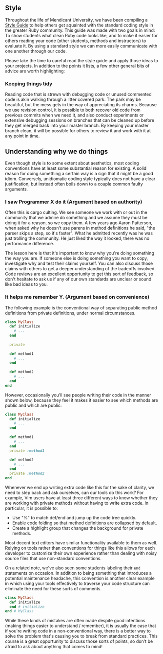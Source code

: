 ## Style

Throughout the life of Mendicant University, we have been compiling a [Style Guide](https://github.com/mendicant-university/wiki/wiki/Style-Guide) to help others get aquainted with the standard coding style in the greater Ruby community. This guide was made with two goals in mind: To show students what clean Ruby code looks like, and to make it easier for others reading your code (other students, methods and instructors) to evaluate it. By using a standard style we can more easily communicate with one another through our code.

Please take the time to careful read the style guide and apply those ideas to your projects. In addition to the points it lists, a few other general bits of advice are worth highlighting:

### Keeping things tidy

Reading code that is strewn with debugging code or unused commented code is akin walking through a litter covered park. The park may be beautiful, but the mess gets in the way of appreciating its charms. Because we use revision control, it is possible to both recover old code from previous commits when we need it, and also conduct experiments or extensive debugging sessions on branches that can be cleaned up before they get merged back into your master branch. By keeping your master branch clean, it will be possible for others to review it and work with it at any point in time. 

## Understanding why we do things

Even though style is to some extent about aesthetics, most coding conventions have at least some substantial reason for existing. A solid reason for doing something a certain way is a sign that it might be a good idiom. Conversely, unidiomatic coding style typically does not have a clear justification, but instead often boils down to a couple common faulty arguments.

### I saw Programmer X do it (Argument based on authority)

Often this is cargo culting. We see someone we work with or out in the community that we admire do something and we assume they must be doing it for a reason, so we copy them. A few years ago Aaron Patterson, when asked why he doesn't use parens in method definitions he said, "the parser skips a step, so it's faster". What he admitted recently was he was just trolling the community. He just liked the way it looked, there was no performance difference. 

The lesson here is that it's important to know why you're doing something the way you are. If someone else is doing something you want to copy, investigate why and test their claims yourself. You can also discuss those claims with others to get a deeper understanding of the tradeoffs involved. Code reviews are an excellent opportunity to get this sort of feedback, so don't hesitate to ask us if any of our own standards are unclear or sound like bad ideas to you.


### It helps me remember Y. (Argument based on convenience)

The following example is the conventional way of separating public method definitions from private definitions, under normal circumstances.

```ruby
class MyClass
  def initialize
    # ...
  end
  
  private
  
  def method1
    # ...
  end
  
  def method2
    # ...
  end
end
```

However, occasionally you'll see people writing their code in the manner shown below, because they feel it makes it easier to see which methods are public and which are public:

```ruby
class MyClass
  def initialize
    # ...
  end
  
  def method1
    # ...
  end
  private :method1
  
  def method2
    # ...
  end
  private :method2
end
```

Whenever we end up writing extra code like this for the sake of clarity, we need to step back and ask ourselves, can our tools do this work? For example, Vim users have at least three different ways to know whether they are working with private methods without having to write extra code. In particular, it is possible to: 

 * Use "%" to match def/end and jump up the code tree quickly. 
 * Enable code folding so that method definitions are collapsed by default.
 * Create a highlight group that changes the background for private methods.
 
Most decent text editors have similar functionality available to them as well. Relying on tools rather than conventions for things like this allows for each developer to customize their own experience rather than dealing with noisy source files that use non-standard conventions.

On a related note, we've also seen some students labeling their `end` statements on occasion. In addition to being something that introduces a potential maintenance headache, this convention is another clear example in which using your tools effectively to traverse your code structure can eliminate the need for these sorts of comments.

```ruby
class MyClass
  def initialize
  end # initialize
end # MyClass
```

While these kinds of mistakes are often made despite good intentions (making things easier to understand / remember), it is usually the case that if you're writing code in a non-conventional way, there is a better way to solve the problem that's causing you to break from standard practices. This course is a great opportunity to discuss those sorts of points, so don't be afraid to ask about anything that comes to mind!
